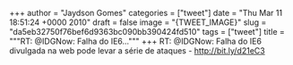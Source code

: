 
+++
author = "Jaydson Gomes"
categories = ["tweet"]
date = "Thu Mar 11 18:51:24 +0000 2010"
draft = false
image = "{TWEET_IMAGE}"
slug = "da5eb32750f76bef6d9363bc090bb390424fd510"
tags = ["tweet"]
title = """RT: @IDGNow: Falha do IE6..."""
+++
RT: @IDGNow: Falha do IE6 divulgada na web pode levar a série de ataques - http://bit.ly/d21eC3
